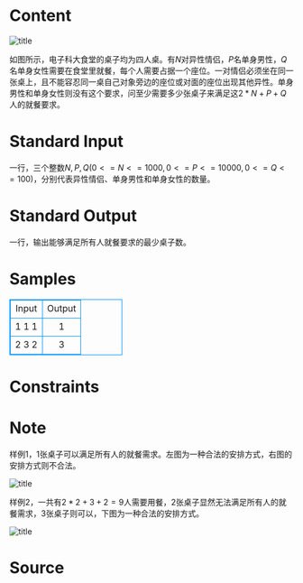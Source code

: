 
# Content

![title](/source/lutece/zuo-wei-fen-pei/img/aHR0cHM6Ly9hY20udWVzdGMuZWR1LmNuL21lZGlhL2ltYWdlL3Byb2JsZW0vMTgyNy8yMDE3MTEyMTEyNDQ0MDE1ODYucG5n.png)

如图所示，电子科大食堂的桌子均为四人桌。有$N$对异性情侣，$P$名单身男性，$Q$名单身女性需要在食堂里就餐，每个人需要占据一个座位。一对情侣必须坐在同一张桌上，且不能容忍同一桌自己对象旁边的座位或对面的座位出现其他异性。单身男性和单身女性则没有这个要求，问至少需要多少张桌子来满足这$2*N+P+Q$人的就餐要求。

# Standard Input

一行，三个整数$N,P,Q(0<=N<=1000,0<=P<=10000,0<=Q<=100)$，分别代表异性情侣、单身男性和单身女性的数量。

# Standard Output

一行，输出能够满足所有人就餐要求的最少桌子数。

# Samples

<style>
        table,table tr th, table tr td { border:1px solid #0094ff; }
        table { width: 200px; min-height: 25px; line-height: 25px; text-align: center; border-collapse: collapse;}   
    </style>
<table>
	<tr>
		<td>Input</td>
		<td>Output</td>
	</tr>
<tr><td>1 1 1</td><td>1</td></tr><tr><td>2 3 2</td><td>3</td></tr></table>


# Constraints



# Note

样例$1$，$1$张桌子可以满足所有人的就餐需求。左图为一种合法的安排方式，右图的安排方式则不合法。

![title](/source/lutece/zuo-wei-fen-pei/img/aHR0cHM6Ly9hY20udWVzdGMuZWR1LmNuL21lZGlhL2ltYWdlL3Byb2JsZW0vMTgyNy8yMDE3MTEyMTEzMTQwODY3OTkucG5n.png)

样例$2$，一共有$2*2+3+2=9$人需要用餐，$2$张桌子显然无法满足所有人的就餐需求，$3$张桌子则可以，下图为一种合法的安排方式。

![title](/source/lutece/zuo-wei-fen-pei/img/aHR0cHM6Ly9hY20udWVzdGMuZWR1LmNuL21lZGlhL2ltYWdlL3Byb2JsZW0vMTgyNy8yMDE3MTEyMTEyNTkzOTg0ODgucG5n.png)

# Source


